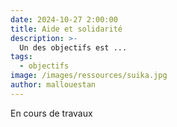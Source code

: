 ```yaml
---
date: 2024-10-27 2:00:00
title: Aide et solidarité
description: >-
  Un des objectifs est ...
tags:
  - objectifs
image: /images/ressources/suika.jpg
author: mallouestan
---
```


En cours de travaux